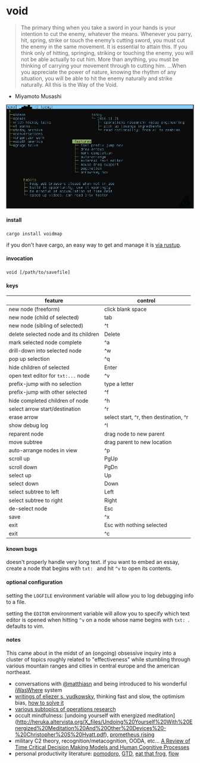 # void

> The primary thing when you take a sword in your 
hands is your intention to cut the enemy, whatever 
the means. Whenever you parry, hit, spring, strike 
or touch the enemy’s cutting sword, you must cut 
the enemy in the same movement. It is essential to 
attain this. If you think only of hitting, springing, 
striking or touching the enemy, you will not be able 
actually to cut him. More than anything, you must 
be thinking of carrying your movement through to 
cutting him. ...When you appreciate the power of 
nature, knowing the rhythm of any situation, you 
will be able to hit the enemy naturally and strike 
naturally. All this is the Way of the Void.
- Miyamoto Musashi

![](/demo.gif)

#### install

`cargo install voidmap`

if you don't have cargo, an easy way to get and manage 
it is [via rustup](https://www.rustup.rs/).

#### invocation

`void [/path/to/savefile]`

#### keys

feature | control 
--- | ---
new node (freeform) | click blank space 
new node (child of selected) | tab
new node (sibling of selected) | ^t
delete selected node and its children | Delete
mark selected node complete | ^a
drill-down into selected node | ^w
pop up selection | ^q
hide children of selected | Enter
open text editor for `txt:...` node | ^v
prefix-jump with no selection | type a letter
prefix-jump with other selected | ^f
hide completed children of node | ^h
select arrow start/destination | ^r
erase arrow | select start, ^r, then destination, ^r
show debug log | ^l
reparent node | drag node to new parent
move subtree | drag parent to new location
auto-arrange nodes in view | ^p
scroll up | PgUp
scroll down | PgDn
select up | Up
select down | Down
select subtree to left | Left
select subtree to right | Right
de-select node | Esc
save | ^x
exit | Esc with nothing selected
exit | ^c

#### known bugs

doesn't properly handle very long text. if you want to embed 
an essay, create a node that begins with `txt: ` and hit `^v` 
to open its contents.

#### optional configuration

setting the `LOGFILE` environment variable will allow you to
log debugging info to a file.

setting the `EDITOR` environment variable will allow you to
specify which text editor is opened when hitting `^v` on a 
node whose name begins with `txt: `.  defaults to vim.

#### notes

This came about in the midst of an (ongoing) obsessive inquiry into a
cluster of topics roughly related to "effectiveness" while stumbling
through various mountain ranges and cities in central europe and the
american northeast.

* conversations with [@matthiasn](https://github.com/matthiasn) and being introduced
to his wonderful [iWasWhere](https://github.com/matthiasn/iWasWhere) system
* [writings of eliezer s. yudkowsky](https://wiki.lesswrong.com/wiki/Rationality:_From_AI_to_Zombies),
thinking fast and slow, the optimism bias, [how to solve it](https://en.wikipedia.org/wiki/How_to_Solve_It)
* [various subtopics of operations research](https://en.wikipedia.org/wiki/Operations_research#Problems_addressed)
* occult mindfulness: [undoing yourself with energized meditation]
(http://heruka.altervista.org/X_files/Undoing%20Yourself%20With%20Energized%20Meditation%20And%20Other%20Devices%20-%20Christopher%20S%20Hyatt.pdf),
[prometheus rising](http://www.principiadiscordia.com/downloads/04%20Prometheus%20Rising.pdf)
* military C2 theory, recognition/metacognition, OODA, etc... [A Review of Time Critical Decision Making Models and 
Human Cognitive Processes](https://pdfs.semanticscholar.org/2eb9/e12955dfafd4ab5d9337b416e31f5afca834.pdf)
* personal productivity literature: [pomodoro](http://baomee.info/pdf/technique/1.pdf), [GTD](https://en.wikipedia.org/wiki/Getting_Things_Done),
[eat that frog](http://www.actnow.ie/files/BookSummaryEatThatFrog.pdf), [flow](http://216.119.127.164/edgeware/archive/think/main_filing15.htm)

